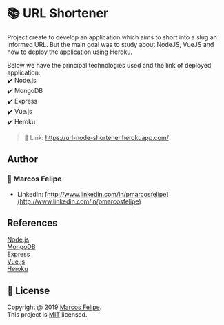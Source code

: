 # :books: URL Shortener

Project create to develop an application which aims to short into a slug an informed URL. But the main goal was to study about NodeJS, VueJS and how to deploy the application using Heroku.

Below we have the principal technologies used and the link of deployed application: <br>
:heavy_check_mark: Node.js <br>
:heavy_check_mark: MongoDB <br>
:heavy_check_mark: Express <br>
:heavy_check_mark: Vue.js <br>
:heavy_check_mark: Heroku <br>

> :link: Link: https://url-node-shortener.herokuapp.com/ <br>

## Author

### :bust_in_silhouette: Marcos Felipe

- LinkedIn: [http://www.linkedin.com/in/pmarcosfelipe](http://www.linkedin.com/in/pmarcosfelipe)

## References

[Node.js](https://nodejs.org/en/)<br>
[MongoDB](https://www.mongodb.com/)<br>
[Express](https://github.com/expressjs)<br>
[Vue.js](https://vuejs.org/)<br>
[Heroku](https://www.heroku.com/)<br>

## :pencil: License

Copyright @ 2019 [Marcos Felipe](http://www.linkedin.com/in/pmarcosfelipe).<br>
This project is [MIT](https://choosealicense.com/licenses/mit/) licensed.
